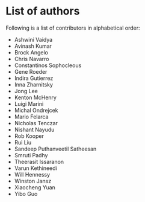 # List of authors

Following is a list of contributors in alphabetical order:

- Ashwini Vaidya
- Avinash Kumar
- Brock Angelo
- Chris Navarro
- Constantinos Sophocleous
- Gene Roeder
- Indira Gutierrez
- Inna Zharnitsky
- Jong Lee
- Kenton McHenry
- Luigi Marini
- Michal Ondrejcek
- Mario Felarca
- Nicholas Tenczar
- Nishant Nayudu
- Rob Kooper
- Rui Liu
- Sandeep Puthanveetil Satheesan
- Smruti Padhy
- Theerasit Issaranon
- Varun Kethineedi
- Will Hennessy
- Winston Jansz
- Xiaocheng Yuan
- Yibo Guo
